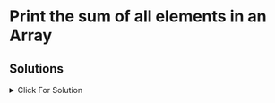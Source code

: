 # Print the sum of all elements in an Array

## Solutions

<details>
  <summary>Click For Solution</summary>

```JS
const arr = [5, 3, 2, 0, 1]
/*
const arrIndex =
    arr[0] = 5
    arr[1] = 3
    arr[2] = 2
    arr[3] = 0
    arr[4] = 1
*/

function sum(n){
    if(n == 0) return arr[0];

    return arr[n] + sum(n-1)
}
sum(arr.length - 1)

Recursion Tree
sum(4) -> 1 + sum(3) -> 0 + sum(2) -> 2 + sum(1) -> 3 + sum(0) -> 5
```

</details>
